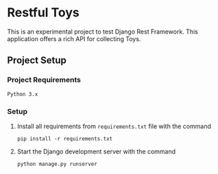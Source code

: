 # Restful Toys

This is an experimental project to test Django Rest Framework. This application offers a rich API for collecting Toys.

## Project Setup

### Project Requirements

`Python 3.x`

### Setup

1. Install all requirements from `requirements.txt` file with the command
    ```
    pip install -r requirements.txt
    ```
2. Start the Django development server with the command
    ```
    python manage.py runserver
    ```
